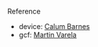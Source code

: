 Reference

* device: [Calum Barnes](https://github.com/chut)
* gcf: [Martin Varela](https://github.com/marchovarela)


